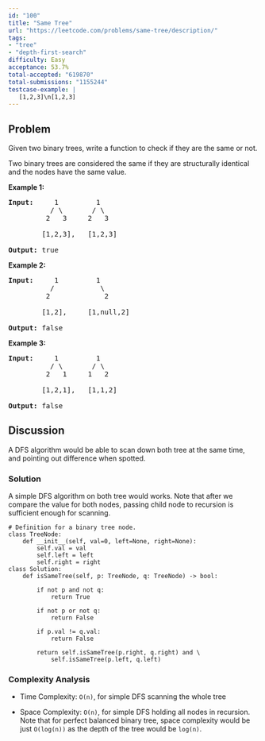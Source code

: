 ```yaml
---
id: "100"
title: "Same Tree"
url: "https://leetcode.com/problems/same-tree/description/"
tags:
- "tree"
- "depth-first-search"
difficulty: Easy
acceptance: 53.7%
total-accepted: "619870"
total-submissions: "1155244"
testcase-example: |
   [1,2,3]\n[1,2,3]
---
```


## Problem

<p>Given two binary trees, write a function to check if they are the same or not.</p>

<p>Two binary trees are considered the same if they are structurally identical and the nodes have the same value.</p>

<p><strong>Example 1:</strong></p>

<pre>
<strong>Input:</strong>     1         1
          / \       / \
         2   3     2   3

        [1,2,3],   [1,2,3]

<strong>Output:</strong> true
</pre>

<p><strong>Example 2:</strong></p>

<pre>
<strong>Input:</strong>     1         1
          /           \
         2             2

        [1,2],     [1,null,2]

<strong>Output:</strong> false
</pre>

<p><strong>Example 3:</strong></p>

<pre>
<strong>Input:</strong>     1         1
          / \       / \
         2   1     1   2

        [1,2,1],   [1,1,2]

<strong>Output:</strong> false
</pre>

## Discussion

A DFS algorithm would be able to scan down both tree at the same time, and
pointing out difference when spotted.

### Solution

A simple DFS algorithm on both tree would works.
Note that after we compare the value for both nodes, passing child node to
recursion is sufficient enough for scanning.

```py3
# Definition for a binary tree node.
class TreeNode:
    def __init__(self, val=0, left=None, right=None):
        self.val = val
        self.left = left
        self.right = right
class Solution:
    def isSameTree(self, p: TreeNode, q: TreeNode) -> bool:

        if not p and not q:
            return True

        if not p or not q:
            return False

        if p.val != q.val:
            return False

        return self.isSameTree(p.right, q.right) and \
            self.isSameTree(p.left, q.left)
```

### Complexity Analysis

- Time Complexity: `O(n)`, for simple DFS scanning the whole tree

- Space Complexity:  `O(n)`, for simple DFS holding all nodes in recursion.
  Note that for perfect balanced binary tree, space complexity would be just
  `O(log(n))` as the depth of the tree would be `log(n)`.
